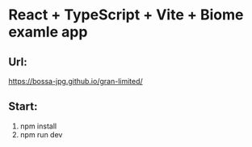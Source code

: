 # React + TypeScript + Vite + Biome examle app

## Url:

https://bossa-jpg.github.io/gran-limited/

## Start:

1. npm install
2. npm run dev
